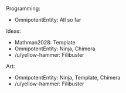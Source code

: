 Programming:
 - OmnipotentEntity: All so far

Ideas:
 - Mathman2028: Template
 - OmnipotentEntity: Ninja, Chimera
 - /u/yellow-hammer: Filibuster

Art:
 - OmnipotentEntity: Ninja, Template, Chimera
 - /u/yellow-hammer: Filibuster
